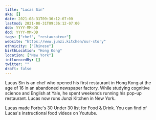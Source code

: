 ```yaml
---
title: "Lucas Sin"
aka: []
date: 2021-08-31T09:36:12-07:00
lastmod: 2021-08-31T09:36:12-07:00
dob: YYYY-MM-DD
dod: YYYY-MM-DD
tags: ["chef", "restaurateur"]
website: "https://www.junzi.kitchen/our-story"
ethnicity: ["Chinese"]
birthLocation: "Hong Kong"
location: ["New York"]
influencedBy: []
twitter: ""
draft: false
---
```


Lucas Sin is an chef who opened his first restaurant in Hong Kong at the age of 16 in an abandoned newspaper factory. While studying cognitive science and English at Yale, he spent weekends running his pop-up restaurant. Lucas now runs Junzi Kitchen in New York.

Lucas made Forbe's 30 Under 30 list for Food & Drink. You can find of Lucas's instructional food videos on Youtube.
